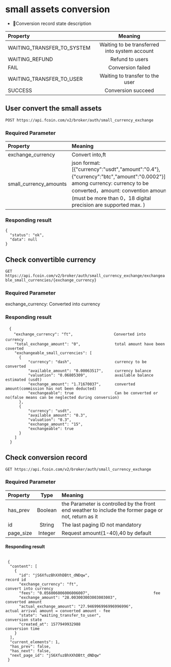 # small assets conversion 

- Conversion record state description 
 
 
| Property   |  Meaning |
|:------|:------:|
|WAITING_TRANSFER_TO_SYSTEM|Waiting to be transferred into system account 
|WAITING_REFUND|Refund to users  
|FAIL|Conversion failed
|WAITING_TRANSFER_TO_USER|Waiting to transfer to the user 
|SUCCESS|Conversion succeed 

## User convert the small assets

`POST https://api.fcoin.com/v2/broker/auth/small_currency_exchange`

### Required Parameter  
| Property |  Meaning |
|:------|:------|
|exchange_currency | Convert into,ft
|small_currency_amounts | json format: [{"currency":"usdt","amount":"0.4"},{"currency":"btc","amount":"0.0002"}]，among currency: currency to be converted，amount: convention amount (must be more than 0，18 digital precision are supported max. ) 
 
### Responding result  
```
{
  "status": "ok",
  "data": null
}
```

## Check convertible currency 

`GET https://api.fcoin.com/v2/broker/auth/small_currency_exchange/exchangeable_small_currencies/{exchange_currency}`

### Required Parameter  

exchange_currency: Converted into currency

###  Responding result    

```
　{
  　"exchange_currency": "ft",                  Converted into currency　　
    "total_exchange_amount": "0",               total amount have been coverted
    "exchangeable_small_currencies": [
      {
          "currency": "dash",                   currency to be converted
          "available_amount": "0.00063517",     currency balance 
          "valuation": "0.06805309",            available balance estimated (usdt)
          "exchange_amount": "1.71670037",      converted amount(commission has not been deducted)
          "exchangeable": true                  Can be converted or no(false means can be neglected during conversion)  
      },
      {
          "currency": "usdt",
          "available_amount": "0.3",
          "valuation": "0.3",
          "exchange_amount": "15",
          "exchangeable": true
      }
    ]
  }

```

## Check conversion record

`GET https://api.fcoin.com/v2/broker/auth/small_currency_exchange`

### Required Parameter    

| Property| Type |  Meaning |
|:------|:------:|:------|
|has_prev |Boolean| the Parameter is controlled by the front end weather to include the former page or not, return as it
|id |String|The last paging ID not mandatory 
|page_size |Integer| Request amount(1-40),40 by default


#### Responding result

```
    
 {
  "content": [
    {
      "id": "jS6XfuzBhXXhDBtt_dNDqw",                            record id
      "exchange_currency": "ft",                                 convert into currency
      "fees": "0.056006006006006007",                            fee
      "exchange_amount": "28.003003003003003003",                converted amount
      "actual_exchange_amount": "27.946996996996996996",         actual arrival amount = converted amount - fee
      "state": "waiting_transfer_to_user",                       conversion state
      "created_at": 1577949932988                                conversion time
    }
  ],
  "current_elements": 1,
  "has_prev": false,
  "has_next": false,
  "next_page_id": "jS6XfuzBhXXhDBtt_dNDqw"
 }

```
   






  
